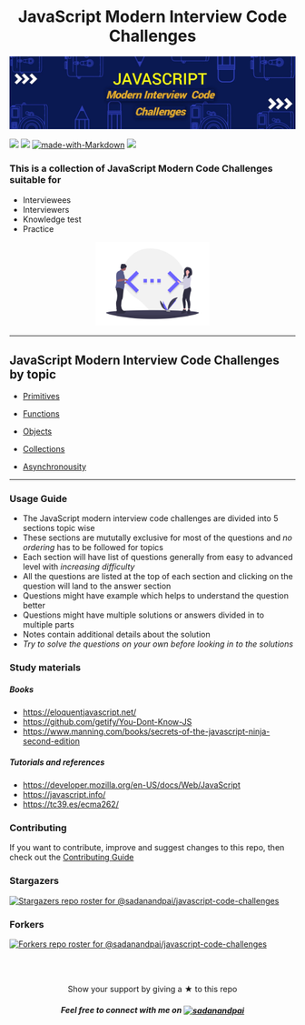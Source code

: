 <h1 align="center">
  JavaScript Modern Interview Code Challenges
</h1>
<div align="center">
    <img src="assets/banner.jpg" alt="banner" />
</div>

[![](https://img.shields.io/github/stars/sadanandpai/javascript-code-challenges?style=flat-square)](#stars)
[![](https://img.shields.io/github/forks/sadanandpai/javascript-code-challenges?logoColor=green&style=flat-square)](#)
[![made-with-Markdown](https://img.shields.io/badge/Made%20with-Markdown-1f425f.svg)](http://commonmark.org)
[![](https://img.shields.io/github/license/sadanandpai/javascript-code-challenges)]()

### This is a collection of JavaScript Modern Code Challenges suitable for 
- Interviewees
- Interviewers
- Knowledge test
- Practice

<div align="center">
    <img src="assets/code.png" alt="code" width="200"/>
</div>

---

## JavaScript Modern Interview Code Challenges by topic

- [Primitives](https://github.com/sadanandpai/javascript-code-challenges/blob/main/challenges/primitives.md#home)

- [Functions](https://github.com/sadanandpai/javascript-code-challenges/blob/main/challenges/functions.md#home)

- [Objects](https://github.com/sadanandpai/javascript-code-challenges/blob/main/challenges/objects.md#home)

- [Collections](https://github.com/sadanandpai/javascript-code-challenges/blob/main/challenges/collections.md#home)

- [Asynchronousity](https://github.com/sadanandpai/javascript-code-challenges/blob/main/challenges/async.md#home)

---

### Usage Guide

- The JavaScript modern interview code challenges are divided into 5 sections topic wise
- These sections are mututally exclusive for most of the questions and _no ordering_ has to be followed for topics
- Each section will have list of questions generally from easy to advanced level with _increasing difficulty_
- All the questions are listed at the top of each section and clicking on the question will land to the answer section
- Questions might have example which helps to understand the question better
- Questions might have multiple solutions or answers divided in to multiple parts
- Notes contain additional details about the solution
- _Try to solve the questions on your own before looking in to the solutions_

### Study materials

##### Books 
- https://eloquentjavascript.net/
- https://github.com/getify/You-Dont-Know-JS
- https://www.manning.com/books/secrets-of-the-javascript-ninja-second-edition

##### Tutorials and references
- https://developer.mozilla.org/en-US/docs/Web/JavaScript
- https://javascript.info/
- https://tc39.es/ecma262/

### Contributing
If you want to contribute, improve and suggest changes to this repo, then check out the [Contributing Guide](https://github.com/sadanandpai/javascript-code-challenges/blob/main/contributing.md)

### Stargazers
[![Stargazers repo roster for @sadanandpai/javascript-code-challenges](https://reporoster.com/stars/sadanandpai/javascript-code-challenges)](https://github.com/sadanandpai/javascript-code-challenges/stargazers)

### Forkers
[![Forkers repo roster for @sadanandpai/javascript-code-challenges](https://reporoster.com/forks/sadanandpai/javascript-code-challenges)](https://github.com/sadanandpai/javascript-code-challenges/network/members)

<br/><br/>
<div align="center">
	Show your support by giving a ★ to this repo
	<br/>
	<h5>Feel free to connect with me on <a href="https://linkedin.com/in/sadanandpai" target="blank"><img align="center" src="https://cdn.jsdelivr.net/npm/simple-icons@3.0.1/icons/linkedin.svg" alt="sadanandpai" height="20" width="20" /></a></h5>
</div>
